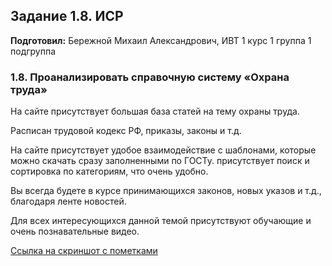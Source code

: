 Задание 1.8. ИСР
------------
**Подготовил:** Бережной Михаил Александрович, ИВТ 1 курс 1 группа 1 подгруппа

### 1.8. Проанализировать справочную систему «Охрана труда»

На сайте присутствует большая база статей на тему охраны труда.

Расписан трудовой кодекс РФ, приказы, законы и т.д.

На сайте присутствует удобое взаимодействие с шаблонами, которые можно скачать сразу заполненными по ГОСТу. присутствует поиск и сортировка по категориям, что очень удобно.

Вы всегда будете в курсе принимающихся законов, новых указов и т.д., благодаря ленте новостей.

Для всех интересующихся данной темой присутствуют обучающие и очень познавательные видео.

[Ссылка на скриншот с пометками](https://drive.google.com/file/d/1gR7unD6BWctGatFBCEA8vpWzS7aqRW0v/view?usp=sharing)
